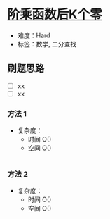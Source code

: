 # [阶乘函数后K个零](https://leetcode-cn.com/problems/preimage-size-of-factorial-zeroes-function/)

- 难度：Hard
- 标签：数学, 二分查找

## 刷题思路

- [ ] xx
- [ ] xx

### 方法 1

- 复杂度：
    - 时间 O()
    - 空间 O()

``` js

```

### 方法 2

- 复杂度：
    - 时间 O()
    - 空间 O()

``` js

```
